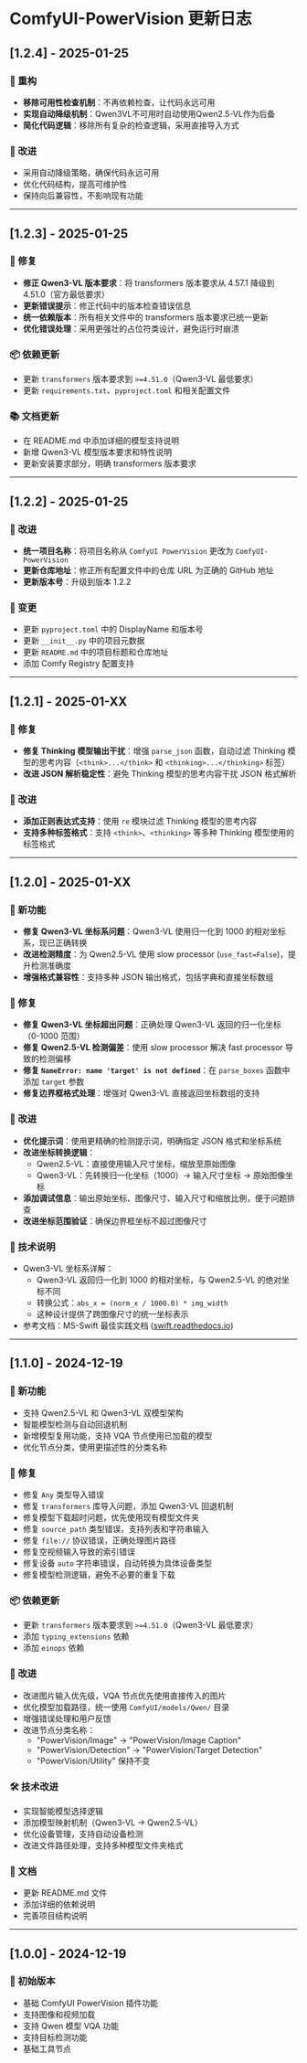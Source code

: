 # ComfyUI-PowerVision 更新日志

## [1.2.4] - 2025-01-25

### 🔧 重构
- **移除可用性检查机制**：不再依赖检查，让代码永远可用
- **实现自动降级机制**：Qwen3VL不可用时自动使用Qwen2.5-VL作为后备
- **简化代码逻辑**：移除所有复杂的检查逻辑，采用直接导入方式

### 🎯 改进
- 采用自动降级策略，确保代码永远可用
- 优化代码结构，提高可维护性
- 保持向后兼容性，不影响现有功能

---

## [1.2.3] - 2025-01-25

### 🔧 修复
- **修正 Qwen3-VL 版本要求**：将 transformers 版本要求从 4.57.1 降级到 4.51.0（官方最低要求）
- **更新错误提示**：修正代码中的版本检查错误信息
- **统一依赖版本**：所有相关文件中的 transformers 版本要求已统一更新
- **优化错误处理**：采用更强壮的占位符类设计，避免运行时崩溃

### 📦 依赖更新
- 更新 `transformers` 版本要求到 `>=4.51.0`（Qwen3-VL 最低要求）
- 更新 `requirements.txt`、`pyproject.toml` 和相关配置文件

### 📚 文档更新
- 在 README.md 中添加详细的模型支持说明
- 新增 Qwen3-VL 模型版本要求和特性说明
- 更新安装要求部分，明确 transformers 版本要求

---

## [1.2.2] - 2025-01-25

### 🎯 改进
- **统一项目名称**：将项目名称从 `ComfyUI PowerVision` 更改为 `ComfyUI-PowerVision`
- **更新仓库地址**：修正所有配置文件中的仓库 URL 为正确的 GitHub 地址
- **更新版本号**：升级到版本 1.2.2

### 📝 变更
- 更新 `pyproject.toml` 中的 DisplayName 和版本号
- 更新 `__init__.py` 中的项目元数据
- 更新 `README.md` 中的项目标题和仓库地址
- 添加 Comfy Registry 配置支持

---

## [1.2.1] - 2025-01-XX

### 🔧 修复
- **修复 Thinking 模型输出干扰**：增强 `parse_json` 函数，自动过滤 Thinking 模型的思考内容（`<think>...</think>` 和 `<thinking>...</thinking>` 标签）
- **改进 JSON 解析稳定性**：避免 Thinking 模型的思考内容干扰 JSON 格式解析

### 🎯 改进
- **添加正则表达式支持**：使用 `re` 模块过滤 Thinking 模型的思考内容
- **支持多种标签格式**：支持 `<think>`、`<thinking>` 等多种 Thinking 模型使用的标签格式

---

## [1.2.0] - 2025-01-XX

### 🚀 新功能
- **修复 Qwen3-VL 坐标系问题**：Qwen3-VL 使用归一化到 1000 的相对坐标系，现已正确转换
- **改进检测精度**：为 Qwen2.5-VL 使用 slow processor (`use_fast=False`)，提升检测准确度
- **增强格式兼容性**：支持多种 JSON 输出格式，包括字典和直接坐标数组

### 🔧 修复
- **修复 Qwen3-VL 坐标超出问题**：正确处理 Qwen3-VL 返回的归一化坐标（0-1000 范围）
- **修复 Qwen2.5-VL 检测偏差**：使用 slow processor 解决 fast processor 导致的检测偏移
- **修复 `NameError: name 'target' is not defined`**：在 `parse_boxes` 函数中添加 `target` 参数
- **修复边界框格式处理**：增强对 Qwen3-VL 直接返回坐标数组的支持

### 🎯 改进
- **优化提示词**：使用更精确的检测提示词，明确指定 JSON 格式和坐标系统
- **改进坐标转换逻辑**：
  - Qwen2.5-VL：直接使用输入尺寸坐标，缩放至原始图像
  - Qwen3-VL：先转换归一化坐标（1000）→ 输入尺寸坐标 → 原始图像坐标
- **添加调试信息**：输出原始坐标、图像尺寸、输入尺寸和缩放比例，便于问题排查
- **改进坐标范围验证**：确保边界框坐标不超过图像尺寸

### 📝 技术说明
- Qwen3-VL 坐标系详解：
  - Qwen3-VL 返回归一化到 1000 的相对坐标，与 Qwen2.5-VL 的绝对坐标不同
  - 转换公式：`abs_x = (norm_x / 1000.0) * img_width`
  - 这种设计提供了跨图像尺寸的统一坐标表示
- 参考文档：MS-Swift 最佳实践文档 ([swift.readthedocs.io](https://swift.readthedocs.io/zh-cn/latest/BestPractices/Qwen3-VL%E6%9C%80%E4%BD%B3%E5%AE%9E%E8%B7%B5.html))

---

## [1.1.0] - 2024-12-19

### 🚀 新功能
- 支持 Qwen2.5-VL 和 Qwen3-VL 双模型架构
- 智能模型检测与自动回退机制
- 新增模型复用功能，支持 VQA 节点使用已加载的模型
- 优化节点分类，使用更描述性的分类名称

### 🔧 修复
- 修复 `Any` 类型导入错误
- 修复 `transformers` 库导入问题，添加 Qwen3-VL 回退机制
- 修复模型下载超时问题，优先使用现有模型文件夹
- 修复 `source_path` 类型错误，支持列表和字符串输入
- 修复 `file://` 协议错误，正确处理图片路径
- 修复空视频输入导致的索引错误
- 修复设备 `auto` 字符串错误，自动转换为具体设备类型
- 修复模型检测逻辑，避免不必要的重复下载

### 📦 依赖更新
- 更新 `transformers` 版本要求到 `>=4.51.0`（Qwen3-VL 最低要求）
- 添加 `typing_extensions` 依赖
- 添加 `einops` 依赖

### 🎯 改进
- 改进图片输入优先级，VQA 节点优先使用直接传入的图片
- 优化模型加载路径，统一使用 `ComfyUI/models/Qwen/` 目录
- 增强错误处理和用户反馈
- 改进节点分类名称：
  - "PowerVision/Image" → "PowerVision/Image Caption"
  - "PowerVision/Detection" → "PowerVision/Target Detection"
  - "PowerVision/Utility" 保持不变

### 🛠️ 技术改进
- 实现智能模型选择逻辑
- 添加模型映射机制（Qwen3-VL → Qwen2.5-VL）
- 优化设备管理，支持自动设备检测
- 改进文件路径处理，支持多种模型文件夹格式

### 📝 文档
- 更新 README.md 文件
- 添加详细的依赖说明
- 完善项目结构说明

---

## [1.0.0] - 2024-12-19

### 🎉 初始版本
- 基础 ComfyUI PowerVision 插件功能
- 支持图像和视频加载
- 支持 Qwen 模型 VQA 功能
- 支持目标检测功能
- 基础工具节点
